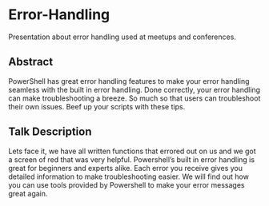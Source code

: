 # Error-Handling

Presentation about error handling used at meetups and conferences.

## Abstract

PowerShell has great error handling features to make your error handling seamless with the built in error handling. Done correctly, your error handling can make troubleshooting a breeze. So much so that users can troubleshoot their own issues. Beef up your scripts with these tips.

## Talk Description

Lets face it, we have all written functions that errored out on us and we got a screen of red that was very helpful. Powershell’s built in error handling is great for beginners and experts alike. Each error you receive gives you detailed information to make troubleshooting easier. We will find out how you can use tools provided by Powershell to make your error messages great again.
